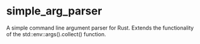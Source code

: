 # simple_arg_parser
A simple command line argument parser for Rust. Extends the functionality of the std::env::args().collect() function.
